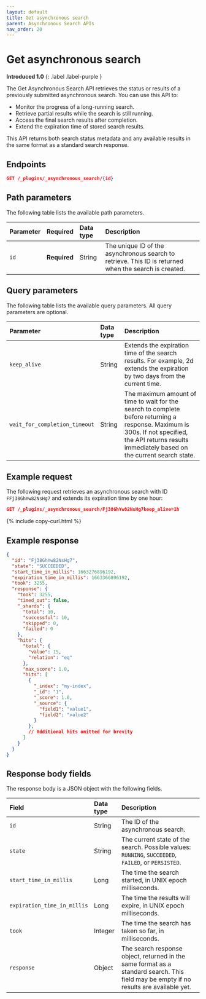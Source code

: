 ```yaml
---
layout: default
title: Get asynchronous search
parent: Asynchronous Search APIs
nav_order: 20
---
```


# Get asynchronous search
**Introduced 1.0**
{: .label .label-purple }

The Get Asynchronous Search API retrieves the status or results of a previously submitted asynchronous search. You can use this API to:

- Monitor the progress of a long-running search.
- Retrieve partial results while the search is still running.
- Access the final search results after completion.
- Extend the expiration time of stored search results.

This API returns both search status metadata and any available results in the same format as a standard search response.


<!-- spec_insert_start
api: asynchronous_search.get
component: endpoints
-->
## Endpoints
```json
GET /_plugins/_asynchronous_search/{id}
```
<!-- spec_insert_end -->

## Path parameters

The following table lists the available path parameters.

| Parameter | Required | Data type | Description |
| :--- | :--- | :--- | :--- |
| `id` | **Required** | String | The unique ID of the asynchronous search to retrieve. This ID is returned when the search is created. |

## Query parameters

The following table lists the available query parameters. All query parameters are optional.

| Parameter | Data type | Description |
| :--- | :--- | :--- |
| `keep_alive` | String | Extends the expiration time of the search results. For example, 2d extends the expiration by two days from the current time. |
| `wait_for_completion_timeout` | String | 	The maximum amount of time to wait for the search to complete before returning a response. Maximum is 300s. If not specified, the API returns results immediately based on the current search state. |

## Example request

The following request retrieves an asynchronous search with ID `FFj38GhYw82NsHg7` and extends its expiration time by one hour:

```json
GET /_plugins/_asynchronous_search/Fj38GhYw82NsHg7keep_alive=1h
```
{% include copy-curl.html %}

## Example response

```json
{
  "id": "Fj38GhYw82NsHg7",
  "state": "SUCCEEDED",
  "start_time_in_millis": 1663276896192,
  "expiration_time_in_millis": 1663366896192,
  "took": 3255,
  "response": {
    "took": 3255,
    "timed_out": false,
    "_shards": {
      "total": 10,
      "successful": 10,
      "skipped": 0,
      "failed": 0
    },
    "hits": {
      "total": {
        "value": 15,
        "relation": "eq"
      },
      "max_score": 1.0,
      "hits": [
        {
          "_index": "my-index",
          "_id": "1",
          "_score": 1.0,
          "_source": {
            "field1": "value1",
            "field2": "value2"
          }
        },
        // Additional hits omitted for brevity
      ]
    }
  }
}
```

## Response body fields

The response body is a JSON object with the following fields.

| Field  | Data type | Description  |
| :---| :---- | :--- |
| `id`     | String    | The ID of the asynchronous search.      |
| `state`    | String    | The current state of the search. Possible values: `RUNNING`, `SUCCEEDED`, `FAILED`, or `PERSISTED`.   |
| `start_time_in_millis`  | Long   | The time the search started, in UNIX epoch milliseconds.     |
| `expiration_time_in_millis` | Long   | The time the results will expire, in UNIX epoch milliseconds.  |
| `took`   | Integer   | The time the search has taken so far, in milliseconds.    |
| `response`  | Object    | The search response object, returned in the same format as a standard search. This field may be empty if no results are available yet. |
